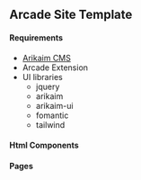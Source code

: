 ## Arcade Site Template


#### Requirements 
  * [Arikaim CMS](https://github.com/arikaim/arikaim)
  * Arcade Extension
  * UI libraries
    * jquery
    * arikaim
    * arikaim-ui
    * fomantic
    * tailwind

#### Html Components


#### Pages


